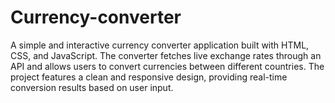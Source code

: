 # Currency-converter
A simple and interactive currency converter application built with HTML, CSS, and JavaScript. The converter fetches live exchange rates through an API and allows users to convert currencies between different countries. The project features a clean and responsive design, providing real-time conversion results based on user input.

